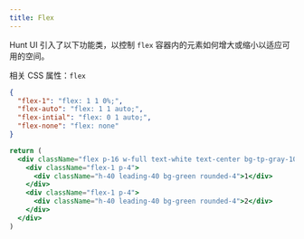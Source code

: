 ```yaml
---
title: Flex
---
```


Hunt UI 引入了以下功能类，以控制 `flex` 容器内的元素如何增大或缩小以适应可用的空间。

相关 CSS 属性：`flex`

```json classes
{
  "flex-1": "flex: 1 1 0%;",
  "flex-auto": "flex: 1 1 auto;",
  "flex-intial": "flex: 0 1 auto;",
  "flex-none": "flex: none"
}
```

```jsx acss
return (
  <div className="flex p-16 w-full text-white text-center bg-tp-gray-100 rounded-4">
    <div className="flex-1 p-4">
      <div className="h-40 leading-40 bg-green rounded-4">1</div>
    </div>
    <div className="flex-1 p-4">
      <div className="h-40 leading-40 bg-green rounded-4">2</div>
    </div>
  </div>
)
```
